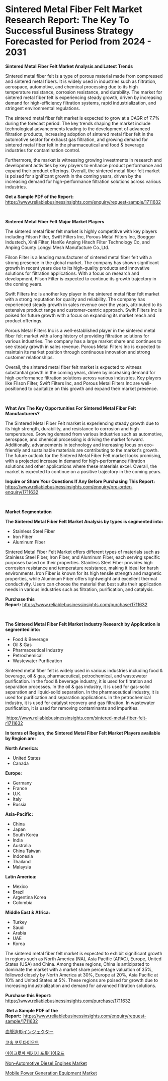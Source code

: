 <p><h1>Sintered Metal Fiber Felt Market Research Report: The Key To Successful Business Strategy Forecasted for Period from 2024 - 2031</h1></p><p><strong>Sintered Metal Fiber Felt Market Analysis and Latest Trends</strong></p>
<p><p>Sintered metal fiber felt is a type of porous material made from compressed and sintered metal fibers. It is widely used in industries such as filtration, aerospace, automotive, and chemical processing due to its high temperature resistance, corrosion resistance, and durability. The market for sintered metal fiber felt is experiencing steady growth, driven by increasing demand for high-efficiency filtration systems, rapid industrialization, and stringent environmental regulations.</p><p>The sintered metal fiber felt market is expected to grow at a CAGR of 7.7% during the forecast period. The key trends shaping the market include technological advancements leading to the development of advanced filtration products, increasing adoption of sintered metal fiber felt in the automotive sector for exhaust gas filtration, and growing demand for sintered metal fiber felt in the pharmaceutical and food & beverage industries for contamination control.</p><p>Furthermore, the market is witnessing growing investments in research and development activities by key players to enhance product performance and expand their product offerings. Overall, the sintered metal fiber felt market is poised for significant growth in the coming years, driven by the increasing demand for high-performance filtration solutions across various industries.</p></p>
<p><strong>Get a Sample PDF of the Report:&nbsp;</strong> <a href="https://www.reliablebusinessinsights.com/enquiry/request-sample/1711632">https://www.reliablebusinessinsights.com/enquiry/request-sample/1711632</a></p>
<p>&nbsp;</p>
<p><strong>Sintered Metal Fiber Felt Major Market Players</strong></p>
<p><p>The sintered metal fiber felt market is highly competitive with key players including Filson Filter, Swift Filters Inc, Porous Metal Filters Inc, Boegger Industech, Xinli Filter, HanKe Anping Hitech Filter Technology Co, and Anping County Longyi Mesh Manufacture Co.,Ltd.</p><p>Filson Filter is a leading manufacturer of sintered metal fiber felt with a strong presence in the global market. The company has shown significant growth in recent years due to its high-quality products and innovative solutions for filtration applications. With a focus on research and development, Filson Filter is expected to continue its growth trajectory in the coming years.</p><p>Swift Filters Inc is another key player in the sintered metal fiber felt market with a strong reputation for quality and reliability. The company has experienced steady growth in sales revenue over the years, attributed to its extensive product range and customer-centric approach. Swift Filters Inc is poised for future growth with a focus on expanding its market reach and product offerings.</p><p>Porous Metal Filters Inc is a well-established player in the sintered metal fiber felt market with a long history of providing filtration solutions for various industries. The company has a large market share and continues to see steady growth in sales revenue. Porous Metal Filters Inc is expected to maintain its market position through continuous innovation and strong customer relationships.</p><p>Overall, the sintered metal fiber felt market is expected to witness substantial growth in the coming years, driven by increasing demand for high-performance filtration solutions across various industries. Key players like Filson Filter, Swift Filters Inc, and Porous Metal Filters Inc are well-positioned to capitalize on this growth and expand their market presence.</p></p>
<p>&nbsp;</p>
<p><strong>What Are The Key Opportunities For Sintered Metal Fiber Felt Manufacturers?</strong></p>
<p><p>The Sintered Metal Fiber Felt market is experiencing steady growth due to its high strength, durability, and resistance to corrosion and high temperatures. Growing demand from various industries such as automotive, aerospace, and chemical processing is driving the market forward. Additionally, advancements in technology and increasing focus on eco-friendly and sustainable materials are contributing to the market's growth. The future outlook for the Sintered Metal Fiber Felt market looks promising, with a projected increase in demand for high-performance filtration solutions and other applications where these materials excel. Overall, the market is expected to continue on a positive trajectory in the coming years.</p></p>
<p><strong>Inquire or Share Your Questions If Any Before Purchasing This Report:</strong> <a href="https://www.reliablebusinessinsights.com/enquiry/pre-order-enquiry/1711632">https://www.reliablebusinessinsights.com/enquiry/pre-order-enquiry/1711632</a></p>
<p>&nbsp;</p>
<p><strong>Market Segmentation</strong></p>
<p><strong>The Sintered Metal Fiber Felt Market Analysis by types is segmented into:</strong></p>
<p><ul><li>Stainless Steel Fiber</li><li>Iron Fiber</li><li>Aluminum Fiber</li></ul></p>
<p><p>Sintered Metal Fiber Felt Market offers different types of materials such as Stainless Steel Fiber, Iron Fiber, and Aluminum Fiber, each serving specific purposes based on their properties. Stainless Steel Fiber provides high corrosion resistance and temperature resistance, making it ideal for harsh environments. Iron Fiber is known for its high tensile strength and magnetic properties, while Aluminum Fiber offers lightweight and excellent thermal conductivity. Users can choose the material that best suits their application needs in various industries such as filtration, purification, and catalysis.</p></p>
<p><strong>Purchase this Report:&nbsp;</strong><a href="https://www.reliablebusinessinsights.com/purchase/1711632">https://www.reliablebusinessinsights.com/purchase/1711632</a></p>
<p>&nbsp;</p>
<p><strong>The Sintered Metal Fiber Felt Market Industry Research by Application is segmented into:</strong></p>
<p><ul><li>Food & Beverage</li><li>Oil & Gas</li><li>Pharmaceutical Industry</li><li>Petrochemical</li><li>Wastewater Purification</li></ul></p>
<p><p>Sintered metal fiber felt is widely used in various industries including food & beverage, oil & gas, pharmaceutical, petrochemical, and wastewater purification. In the food & beverage industry, it is used for filtration and separation processes. In the oil & gas industry, it is used for gas-solid separation and liquid-solid separation. In the pharmaceutical industry, it is used for purification and separation applications. In the petrochemical industry, it is used for catalyst recovery and gas filtration. In wastewater purification, it is used for removing contaminants and impurities.</p></p>
<p><a href="https://www.reliablebusinessinsights.com/sintered-metal-fiber-felt-r1711632">&nbsp;https://www.reliablebusinessinsights.com/sintered-metal-fiber-felt-r1711632</a></p>
<p><strong>In terms of Region, the Sintered Metal Fiber Felt Market Players available by Region are:</strong></p>
<p>
    <p> <strong> North America: </strong>
        <ul>
            <li>United States</li>
            <li>Canada</li>
        </ul>
        </p> 
    <p> <strong> Europe: </strong>
        <ul>
            <li>Germany</li>
            <li>France</li>
            <li>U.K.</li>
            <li>Italy</li>
            <li>Russia</li>
        </ul>
        </p> 
    <p> <strong> Asia-Pacific: </strong>
        <ul>
            <li>China</li>
            <li>Japan</li>
            <li>South Korea</li>
            <li>India</li>
            <li>Australia</li>
            <li>China Taiwan</li>
            <li>Indonesia</li>
            <li>Thailand</li>
            <li>Malaysia</li>
        </ul>
        </p> 
    <p> <strong> Latin America: </strong>
        <ul>
            <li>Mexico</li>
            <li>Brazil</li>
            <li>Argentina Korea</li>
            <li>Colombia</li>
        </ul>
        </p> 
    <p> <strong> Middle East & Africa: </strong>
        <ul>
            <li>Turkey</li>
            <li>Saudi</li>
            <li>Arabia</li>
            <li>UAE</li>
            <li>Korea</li>
        </ul>
    </p>
    </p>
<p><p>The sintered metal fiber felt market is expected to exhibit significant growth in regions such as North America (NA), Asia Pacific (APAC), Europe, United States (USA) and China. Among these regions, China is anticipated to dominate the market with a market share percentage valuation of 35%, followed closely by North America at 30%, Europe at 20%, Asia Pacific at 10% and United States at 5%. These regions are poised for growth due to increasing industrialization and demand for advanced filtration solutions.</p></p>
<p><strong>Purchase this Report: </strong><a href="https://www.reliablebusinessinsights.com/purchase/1711632">https://www.reliablebusinessinsights.com/purchase/1711632</a></p>
<p>&nbsp;<strong>Get a Sample PDF of the Report:&nbsp;&nbsp;</strong><a href="https://www.reliablebusinessinsights.com/enquiry/request-sample/1711632">https://www.reliablebusinessinsights.com/enquiry/request-sample/1711632</a></p>
<p><strong></strong></p>
<p><p><a href="https://github.com/dawson566/Market-Research-Report-List-1/blob/main/3406666126935.md">血管造影インジェクター</a></p><p><a href="https://github.com/TrevorKruvalis5678/Market-Research-Report-List-2/blob/main/4621789123652.md">고속 포토다이오드</a></p><p><a href="https://github.com/joannescott9078/Market-Research-Report-List-1/blob/main/6218043123653.md">마이크로파 패키지 포토다이오드</a></p><p><a href="https://github.com/santosh758595/Market-Research-Report-List-5/blob/main/non-automotive-diesel-engines-market.md">Non-Automotive Diesel Engines Market</a></p><p><a href="https://github.com/elizabethdagraca/Market-Research-Report-List-3/blob/main/mobile-power-generation-equipment-market.md">Mobile Power Generation Equipment Market</a></p></p>